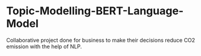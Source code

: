 # Topic-Modelling-BERT-Language-Model
Collaborative project done for business to make their decisions reduce CO2 emission with the help of NLP.
